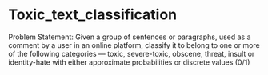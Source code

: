 # Toxic_text_classification
Problem Statement: 
Given a group of sentences or paragraphs, used as a comment by a user 
in an online platform, classify it to belong to one or more
of the following categories — toxic, severe-toxic, obscene, threat, insult or identity-hate
with either approximate probabilities or discrete values (0/1) 
